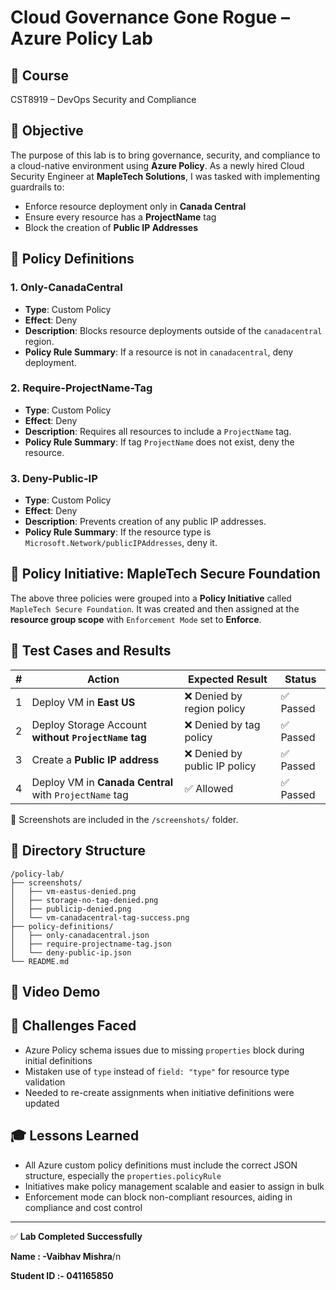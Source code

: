 # Cloud Governance Gone Rogue – Azure Policy Lab

## 📘 Course
CST8919 – DevOps Security and Compliance

## 🎯 Objective
The purpose of this lab is to bring governance, security, and compliance to a cloud-native environment using **Azure Policy**. As a newly hired Cloud Security Engineer at **MapleTech Solutions**, I was tasked with implementing guardrails to:

- Enforce resource deployment only in **Canada Central**
- Ensure every resource has a **ProjectName** tag
- Block the creation of **Public IP Addresses**

## 🧱 Policy Definitions

### 1. Only-CanadaCentral
- **Type**: Custom Policy
- **Effect**: Deny
- **Description**: Blocks resource deployments outside of the `canadacentral` region.
- **Policy Rule Summary**: If a resource is not in `canadacentral`, deny deployment.

### 2. Require-ProjectName-Tag
- **Type**: Custom Policy
- **Effect**: Deny
- **Description**: Requires all resources to include a `ProjectName` tag.
- **Policy Rule Summary**: If tag `ProjectName` does not exist, deny the resource.

### 3. Deny-Public-IP
- **Type**: Custom Policy
- **Effect**: Deny
- **Description**: Prevents creation of any public IP addresses.
- **Policy Rule Summary**: If the resource type is `Microsoft.Network/publicIPAddresses`, deny it.

## 🧩 Policy Initiative: MapleTech Secure Foundation

The above three policies were grouped into a **Policy Initiative** called `MapleTech Secure Foundation`. It was created and then assigned at the **resource group scope** with `Enforcement Mode` set to **Enforce**.

## 🧪 Test Cases and Results

| # | Action | Expected Result | Status |
|---|--------|------------------|--------|
| 1 | Deploy VM in **East US** | ❌ Denied by region policy | ✅ Passed |
| 2 | Deploy Storage Account **without `ProjectName` tag** | ❌ Denied by tag policy | ✅ Passed |
| 3 | Create a **Public IP address** | ❌ Denied by public IP policy | ✅ Passed |
| 4 | Deploy VM in **Canada Central** with `ProjectName` tag | ✅ Allowed | ✅ Passed |

📸 Screenshots are included in the `/screenshots/` folder.

## 📂 Directory Structure

```
/policy-lab/
├── screenshots/
│   ├── vm-eastus-denied.png
│   ├── storage-no-tag-denied.png
│   ├── publicip-denied.png
│   └── vm-canadacentral-tag-success.png
├── policy-definitions/
│   ├── only-canadacentral.json
│   ├── require-projectname-tag.json
│   └── deny-public-ip.json
└── README.md
```

## 🎥 Video Demo


## 🚧 Challenges Faced

- Azure Policy schema issues due to missing `properties` block during initial definitions
- Mistaken use of `type` instead of `field: "type"` for resource type validation
- Needed to re-create assignments when initiative definitions were updated

## 🎓 Lessons Learned

- All Azure custom policy definitions must include the correct JSON structure, especially the `properties.policyRule`
- Initiatives make policy management scalable and easier to assign in bulk
- Enforcement mode can block non-compliant resources, aiding in compliance and cost control

---

✅ **Lab Completed Successfully**

**Name : -Vaibhav Mishra**/n

**Student ID :- 041165850**

